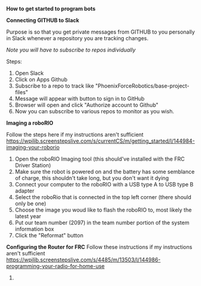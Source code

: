 **How to get started to program bots**


**Connecting GITHUB to Slack**

Purpose is so that you get private messages from GITHUB to you personally in Slack whenever a repository you are
tracking changes.

_Note you will have to subscribe to repos individually_

Steps:
1. Open Slack
1. Click on Apps Github
1. Subscribe to a repo to track like "PhoenixForceRobotics/base-project-files"
1. Message will appear with button to sign in to GitHub
1. Browser will open and click "Authorize account to Github"
1. Now you can subscribe to various repos to monitor as you wish.


**Imaging a roboRIO** 

Follow the steps here if my instructions aren't sufficient https://wpilib.screenstepslive.com/s/currentCS/m/getting_started/l/144984-imaging-your-roborio

1. Open the roboRIO Imaging tool (this should've installed with the FRC Driver Station)
1. Make sure the robot is powered on and the battery has some semblance of charge, this shouldn't take long, but you don't want it dying 
1. Connect your computer to the roboRIO with a USB type A to USB type B adapter 
1. Select the roboRio that is connected in the top left corner (there should only be one)
1. Choose the image you woud like to flash the roboRIO to, most likely the latest year
1. Put our team number (2097) in the team number portion of the system information box
1. Click the "Reformat" button


**Configuring the Router for FRC**
Follow these instructions if my instructions aren't sufficient https://wpilib.screenstepslive.com/s/4485/m/13503/l/144986-programming-your-radio-for-home-use

1. 

